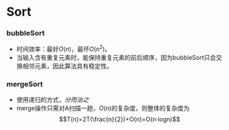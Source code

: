 # Sort
### bubbleSort
+ 时间效率：最好$O(n)$，最坏$O(n^2)$。
+ 当输入含有重复元素时，能保持重复元素的前后顺序，因为bubbleSort只会交换相邻元素，因此算法具有稳定性。

### mergeSort
+ 使用递归的方式，*分而治之*
+ merge操作只需对A扫描一趟，$O(n)$的复杂度，则整体的复杂度为$$T(n)=2T(\frac{n}{2})+O(n)=O(n·logn)$$